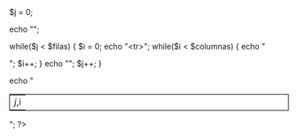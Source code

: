 <!DOCTYPE html PUBLIC "-//W3C//DTD XHTML 1.0 Transitional//EN" "http://www.w3.org/TR/xhtml1/DTD/xhtml1-transitional.dtd">
<html xmlns="http://www.w3.org/1999/xhtml">
<head>
<meta http-equiv="Content-Type" content="text/html; charset=utf-8" />
<title>Documento sin título</title>
</head>

<body>
<?php
$columnas = 5;
$filas = 4;
 
$j = 0;
 
echo "<table style='border: 1px solid #000;'>";
 
while($j < $filas) {
    $i = 0;
    echo "<tr>";
        while($i < $columnas) {
            echo "<td>$j,$i</td>";
            $i++;
        }
    echo "</tr>";
    $j++;
}
 
echo "</table>"; 
?>

</body>
</html>

